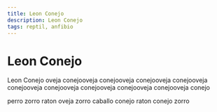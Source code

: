 ```yaml
---
title: Leon Conejo
description: Leon Conejo
tags: reptil, anfibio
---
```


# Leon Conejo

Leon Conejo oveja conejooveja conejooveja conejooveja conejooveja conejooveja conejooveja conejooveja conejooveja conejooveja conejo

perro zorro raton oveja zorro caballo conejo raton conejo zorro